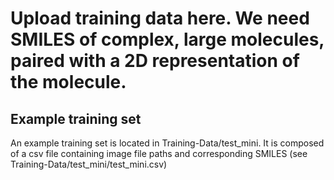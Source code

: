 # Upload training data here. We need SMILES of complex, large molecules, paired with a 2D representation of the molecule. 

## Example training set
An example training set is located in Training-Data/test_mini. It is composed of a csv file containing image file paths and corresponding SMILES (see Training-Data/test_mini/test_mini.csv)
